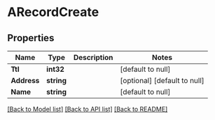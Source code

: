 # ARecordCreate

## Properties
Name | Type | Description | Notes
------------ | ------------- | ------------- | -------------
**Ttl** | **int32** |  | [default to null]
**Address** | **string** |  | [optional] [default to null]
**Name** | **string** |  | [default to null]

[[Back to Model list]](../README.md#documentation-for-models) [[Back to API list]](../README.md#documentation-for-api-endpoints) [[Back to README]](../README.md)


